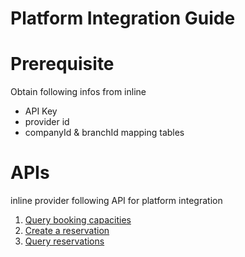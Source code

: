 # Platform Integration Guide

# Prerequisite

Obtain following infos from inline

- API Key
- provider id
- companyId & branchId mapping tables

# APIs

inline provider following API for platform integration

1. [Query booking capacities](https://api.inlineapps.com/docs/#/bookings/getBookingCapacitiesV2)
2. [Create a reservation](https://api.inlineapps.com/docs/#/reservations/createReservation)
3. [Query reservations](https://api.inlineapps.com/docs/#/third_party/thirdPartyMemberQueryReservations)
